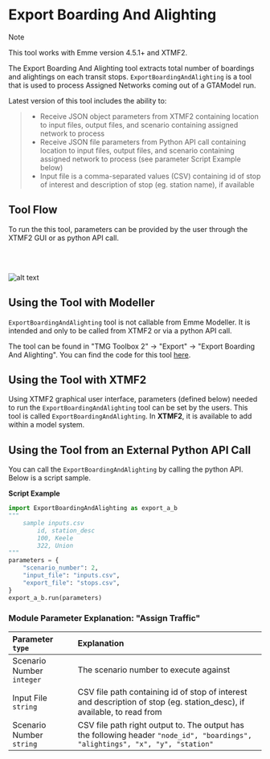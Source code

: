 # **Export Boarding And Alighting**
> [!NOTE]
>This tool works with Emme version 4.5.1+ and XTMF2.

The Export Boarding And Alighting tool extracts total number of boardings and alightings on each transit stops.  `ExportBoardingAndAlighting` is a tool that is used to process Assigned Networks coming out of a GTAModel run.

Latest version of this tool includes the ability to:
  > * Receive JSON object parameters from XTMF2 containing location to input files, output files, and scenario containing assigned network to process
  > * Receive JSON file parameters from Python API call containing location to input files, output files, and scenario containing assigned network to process (see parameter Script Example below)
  > * Input file is a comma-separated values (CSV) containing id of stop of interest and description of stop (eg. station name), if available

## **Tool Flow**
To run the this tool, parameters can be provided by the user through the XTMF2 GUI or as python API call. 

<br /> 
<br /> 

![alt text](boarding_alighting.drawio.svg "Export Boarding and Alighting Flowchart")
<br />

## **Using the Tool with Modeller**
`ExportBoardingAndAlighting` tool is not callable from Emme Modeller. It is intended and only to be called from XTMF2 or via a python API call.

The tool can be found in "TMG Toolbox 2" -> "Export" -> "Export Boarding And Alighting". You can
find the code for this tool [here](https://github.com/TravelModellingGroup/TMG.EMME/blob/master/TMG.EMME/TMGToolbox2/src/Export/export_boarding_and_alighting.py).

## **Using the Tool with XTMF2**
Using XTMF2 graphical user interface, parameters (defined below) needed to run the `ExportBoardingAndAlighting` tool can be set by the users. This tool is called `ExportBoardingAndAlighting`. In **XTMF2**, it is available to add within a model system.

## **Using the Tool from an External Python API Call**
You can call the `ExportBoardingAndAlighting` by calling the python API. Below is a script sample.

**Script Example**
```python
import ExportBoardingAndAlighting as export_a_b
"""
    sample inputs.csv
        id, station_desc
        100, Keele
        322, Union
"""
parameters = {
    "scenario_number": 2,
    "input_file": "inputs.csv",
    "export_file": "stops.csv",
}
export_a_b.run(parameters)
```
### Module Parameter Explanation: "Assign Traffic"
|Parameter `type`|Explanation|
| :------------------- | :------------------- |
|Scenario Number `integer`|The scenario number to execute against|
|Input File `string`|CSV file path containing id of stop of interest and description of stop (eg. station_desc), if available, to read from|
|Scenario Number `string`|CSV file path right output to. The output has the following header `"node_id", "boardings", "alightings", "x", "y", "station"`|
